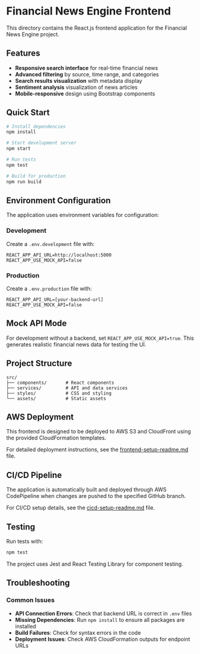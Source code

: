 # Financial News Engine Frontend

This directory contains the React.js frontend application for the Financial News Engine project.

## Features

- **Responsive search interface** for real-time financial news
- **Advanced filtering** by source, time range, and categories
- **Search results visualization** with metadata display
- **Sentiment analysis** visualization of news articles
- **Mobile-responsive** design using Bootstrap components

## Quick Start

```bash
# Install dependencies
npm install

# Start development server
npm start

# Run tests
npm test

# Build for production
npm run build
```

## Environment Configuration

The application uses environment variables for configuration:

### Development
Create a `.env.development` file with:
```
REACT_APP_API_URL=http://localhost:5000
REACT_APP_USE_MOCK_API=false
```

### Production
Create a `.env.production` file with:
```
REACT_APP_API_URL=[your-backend-url]
REACT_APP_USE_MOCK_API=false
```

## Mock API Mode

For development without a backend, set `REACT_APP_USE_MOCK_API=true`. This generates realistic financial news data for testing the UI.

## Project Structure

```
src/
├── components/       # React components
├── services/         # API and data services
├── styles/           # CSS and styling
└── assets/           # Static assets
```

## AWS Deployment

This frontend is designed to be deployed to AWS S3 and CloudFront using the provided CloudFormation templates.

For detailed deployment instructions, see the [frontend-setup-readme.md](../frontend-setup-readme.md) file.

## CI/CD Pipeline

The application is automatically built and deployed through AWS CodePipeline when changes are pushed to the specified GitHub branch.

For CI/CD setup details, see the [cicd-setup-readme.md](../cicd-setup-readme.md) file.

## Testing

Run tests with:
```bash
npm test
```

The project uses Jest and React Testing Library for component testing.

## Troubleshooting

### Common Issues

- **API Connection Errors**: Check that backend URL is correct in `.env` files
- **Missing Dependencies**: Run `npm install` to ensure all packages are installed
- **Build Failures**: Check for syntax errors in the code
- **Deployment Issues**: Check AWS CloudFormation outputs for endpoint URLs
